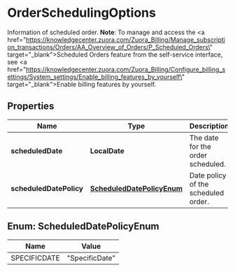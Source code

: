 

# OrderSchedulingOptions

Information of scheduled order.  **Note**: To manage and access the <a href=\"https://knowledgecenter.zuora.com/Zuora_Billing/Manage_subscription_transactions/Orders/AA_Overview_of_Orders/P_Scheduled_Orders\" target=\"_blank\">Scheduled Orders</a> feature from the self-service interface, see <a href=\"https://knowledgecenter.zuora.com/Zuora_Billing/Configure_billing_settings/System_settings/Enable_billing_features_by_yourself\" target=\"_blank\">Enable billing features by yourself</a>. 

## Properties

| Name | Type | Description | Notes |
|------------ | ------------- | ------------- | -------------|
|**scheduledDate** | **LocalDate** | The date for the order scheduled.  |  [optional] |
|**scheduledDatePolicy** | [**ScheduledDatePolicyEnum**](#ScheduledDatePolicyEnum) | Date policy of the scheduled order. |  [optional] |



## Enum: ScheduledDatePolicyEnum

| Name | Value |
|---- | -----|
| SPECIFICDATE | &quot;SpecificDate&quot; |



